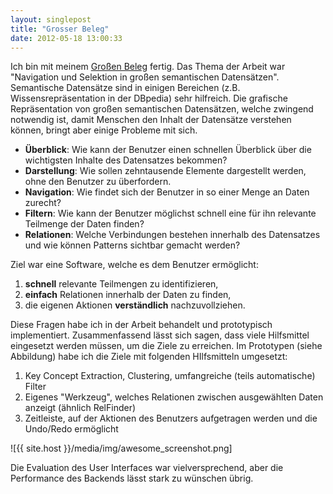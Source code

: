 ```yaml
---
layout: singlepost
title: "Grosser Beleg"
date: 2012-05-18 13:00:33
---
```


Ich bin mit meinem [Großen Beleg]({{site.host}}/media/text/GB_Nikolaus_Piccolotto_TUD.pdf) fertig. Das Thema der Arbeit war "Navigation und Selektion in großen semantischen Datensätzen". Semantische Datensätze sind in einigen Bereichen (z.B. Wissensrepräsentation in der DBpedia) sehr hilfreich. Die grafische Repräsentation von großen semantischen Datensätzen, welche zwingend notwendig ist, damit Menschen den Inhalt der Datensätze verstehen können, bringt aber einige Probleme mit sich.

*	**Überblick**: Wie kann der Benutzer einen schnellen Überblick über die wichtigsten Inhalte des Datensatzes bekommen?
*	**Darstellung**: Wie sollen zehntausende Elemente dargestellt werden, ohne den Benutzer zu überfordern.
*	**Navigation**: Wie findet sich der Benutzer in so einer Menge an Daten zurecht?
*	**Filtern**: Wie kann der Benutzer möglichst schnell eine für ihn relevante Teilmenge der Daten finden?
*	**Relationen**: Welche Verbindungen bestehen innerhalb des Datensatzes und wie können Patterns sichtbar gemacht werden?

Ziel war eine Software, welche es dem Benutzer ermöglicht:

1.	**schnell** relevante Teilmengen zu identifizieren,
2.	**einfach** Relationen innerhalb der Daten zu finden,
3.	die eigenen Aktionen **verständlich** nachzuvollziehen.

Diese Fragen habe ich in der Arbeit behandelt und prototypisch implementiert. Zusammenfassend lässt sich sagen, dass viele Hilfsmittel eingesetzt werden müssen, um die Ziele zu erreichen. Im Prototypen (siehe Abbildung) habe ich die Ziele mit folgenden HIlfsmitteln umgesetzt:

1.	Key Concept Extraction, Clustering, umfangreiche (teils automatische) Filter
2.	Eigenes "Werkzeug", welches Relationen zwischen ausgewählten Daten anzeigt (ähnlich RelFinder)
3.	Zeitleiste, auf der Aktionen des Benutzers aufgetragen werden und die Undo/Redo ermöglicht

![{{ site.host }}/media/img/awesome_screenshot.png]

Die Evaluation des User Interfaces war vielversprechend, aber die Performance des Backends lässt stark zu wünschen übrig.